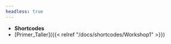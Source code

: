 ```yaml
---
headless: true
---
```


- **Shortcodes**
- [Primer_Taller]({{< relref "/docs/shortcodes/Workshop1" >}})

<br />
